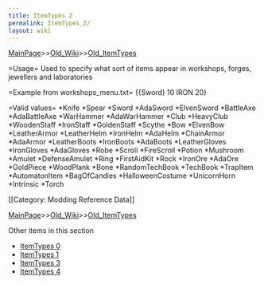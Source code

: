 ```yaml
---
title: ItemTypes 2
permalink: ItemTypes_2/
layout: wiki
---
```


[MainPage](/keeperrl_wiki/ "wikilink")>>[Old_Wiki](/keeperrl_wiki/Old_Wiki "wikilink")>>[Old_ItemTypes](/keeperrl_wiki/Old_ItemTypes "wikilink")

=Usage=
Used to specify what sort of items appear in workshops, forges, jewellers and laboratories

=Example from workshops_menu.txt=
 {{Sword} 10 IRON 20}

=Valid values=
*Knife
*Spear
*Sword
*AdaSword
*ElvenSword
*BattleAxe
*AdaBattleAxe
*WarHammer
*AdaWarHammer
*Club
*HeavyClub
*WoodenStaff
*IronStaff
*GoldenStaff
*Scythe
*Bow
*ElvenBow
*LeatherArmor
*LeatherHelm
*IronHelm
*AdaHelm
*ChainArmor
*AdaArmor
*LeatherBoots
*IronBoots
*AdaBoots
*LeatherGloves
*IronGloves
*AdaGloves
*Robe
*Scroll
*FireScroll
*Potion
*Mushroom
*Amulet
*DefenseAmulet
*Ring
*FirstAidKit
*Rock
*IronOre
*AdaOre
*GoldPiece
*WoodPlank
*Bone
*RandomTechBook
*TechBook
*TrapItem
*AutomatonItem
*BagOfCandies
*HalloweenCostume
*UnicornHorn
*Intrinsic
*Torch

[[Category: Modding Reference Data]]

[MainPage](/keeperrl_wiki/ "wikilink")>>[Old_Wiki](/keeperrl_wiki/Old_Wiki "wikilink")>>[Old_ItemTypes](/keeperrl_wiki/Old_ItemTypes "wikilink")

Other items in this section
-    [ItemTypes 0](/keeperrl_wiki/ItemTypes_0 "wikilink")
-    [ItemTypes 1](/keeperrl_wiki/ItemTypes_1 "wikilink")
-    [ItemTypes 3](/keeperrl_wiki/ItemTypes_3 "wikilink")
-    [ItemTypes 4](/keeperrl_wiki/ItemTypes_4 "wikilink")
